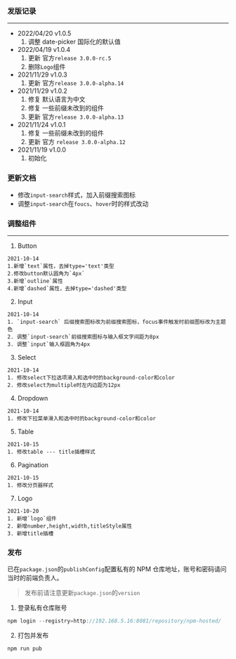 ### 发版记录

---

- 2022/04/20 v1.0.5
  1. 调整 date-picker 国际化的默认值
- 2022/04/19 v1.0.4
  1. 更新 官方`release 3.0.0-rc.5`
  2. 删除`Logo`组件
- 2021/11/29 v1.0.3
  1. 更新 官方`release 3.0.0-alpha.14`
- 2021/11/29 v1.0.2
  1. 修复 默认语言为中文
  2. 修复 一些前缀未改到的组件
  3. 更新 官方`release 3.0.0-alpha.13`
- 2021/11/24 v1.0.1
  1. 修复 一些前缀未改到的组件
  2. 更新 官方 `release 3.0.0-alpha.12`
- 2021/11/19 v1.0.0
  1. 初始化

### 更新文档

- 修改`input-search`样式，加入前缀搜索图标
- 调整`input-search`在`foucs`、`hover`时的样式改动

### 调整组件

---

1. Button

```
2021-10-14
1.新增`text`属性，去掉type='text'类型
2.修改button默认圆角为`4px`
3.新增`outline`属性
4.新增`dashed`属性，去掉type='dashed'类型
```

2. Input

```
2021-10-14
1. `input-search` 后缀搜索图标改为前缀搜索图标，focus事件触发时前缀图标改为主题色
2. 调整`input-search`前缀搜索图标与输入框文字间距为8px
3. 调整`input`输入框圆角为4px
```

3. Select

```
2021-10-14
1. 修改select下拉选项滑入和选中时的background-color和color
2. 修改select为multiple时左内边距为12px
```

4. Dropdown

```
2021-10-14
1. 修改下拉菜单滑入和选中时的background-color和color
```

5. Table

```
2021-10-15
1. 修改table --- title插槽样式
```

6. Pagination

```
2021-10-15
1. 修改分页器样式
```

7. Logo

```
2021-10-20
1. 新增`logo`组件
2. 新增number,height,width,titleStyle属性
3. 新增title插槽
```

### 发布

已在`package.json`的`publishConfig`配置私有的 NPM 仓库地址，账号和密码请问当时的前端负责人。

> 发布前请注意更新`package.json`的`version`

1. 登录私有仓库账号

```javascript
npm login --registry=http://192.168.5.16:8081/repository/npm-hosted/
```

2. 打包并发布

```javascript
npm run pub
```
